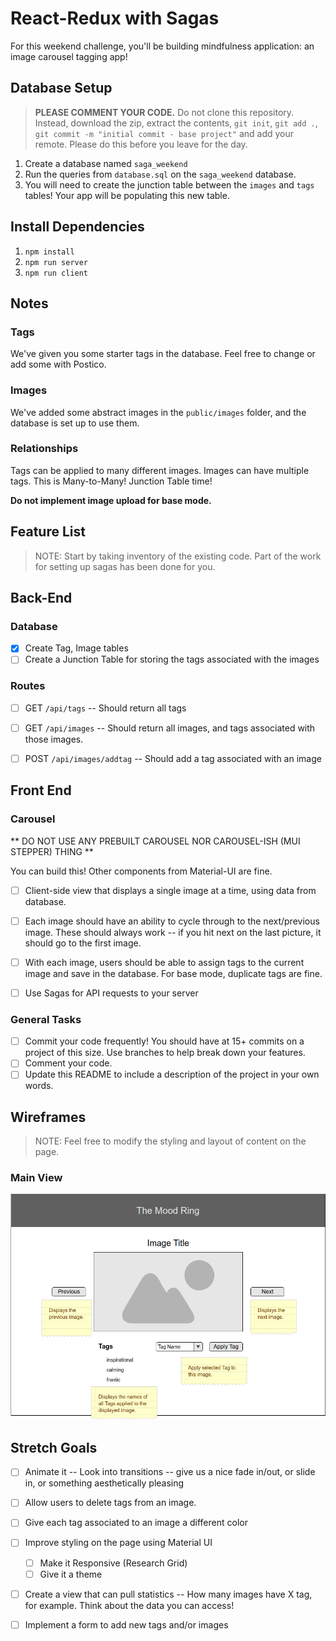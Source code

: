 # React-Redux with Sagas

For this weekend challenge, you'll be building mindfulness application: an image carousel tagging app!  

## Database Setup

> **PLEASE COMMENT YOUR CODE.** Do not clone this repository. Instead, download the zip, extract the contents, `git init`, `git add .`, `git commit -m "initial commit - base project"` and add your remote. Please do this before you leave for the day.

1. Create a database named `saga_weekend`
2. Run the queries from `database.sql` on the `saga_weekend` database.
3. You will need to create the junction table between the `images` and `tags` tables! Your app will be populating this new table.

## Install Dependencies

1. `npm install`
2. `npm run server`
3. `npm run client`

## Notes

### Tags

We've given you some starter tags in the database. Feel free to change or add some with Postico.
 
 ### Images
 We've added some abstract images in the `public/images` folder, and the database is set up to use them.

 ### Relationships
 Tags can be applied to many different images. Images can have multiple tags. This is Many-to-Many! Junction Table time!
 

**Do not implement image upload for base mode.**


## Feature List

> NOTE: Start by taking inventory of the existing code. Part of the work for setting up sagas has been done for you.
## Back-End

### Database
- [x] Create Tag, Image tables 
- [ ] Create a Junction Table for storing the tags associated with the images

### Routes
- [ ] GET `/api/tags` -- Should return all tags
- [ ] GET `/api/images` -- Should return all images, and tags associated with those images.
- [ ] POST `/api/images/addtag` -- Should add a tag associated with an image


## Front End

### Carousel 

** DO NOT USE ANY PREBUILT CAROUSEL NOR CAROUSEL-ISH (MUI STEPPER) THING **

You can build this! Other components from Material-UI are fine.

- [ ] Client-side view that displays a single image at a time, using data from database.
- [ ] Each image should have an ability to cycle through to the next/previous image. These should always work -- if you hit next on the last picture, it should go to the first image.
- [ ] With each image, users should be able to assign tags to the current image and save in the database. For base mode, duplicate tags are fine.
- [ ] Use Sagas for API requests to your server


### General Tasks

- [ ] Commit your code frequently! You should have at 15+ commits on a project of this size. Use branches to help break down your features.
- [ ] Comment your code.
- [ ] Update this README to include a description of the project in your own words.

## Wireframes

> NOTE: Feel free to modify the styling and layout of content on the page. 

### Main View

<img src="wireframes/carousel-page.png" width="800">


## Stretch Goals

- [ ] Animate it -- Look into transitions -- give us a nice fade in/out, or slide in, or something aesthetically pleasing
- [ ] Allow users to delete tags from an image.
- [ ] Give each tag associated to an image a different color
- [ ] Improve styling on the page using Material UI
  - [ ] Make it Responsive (Research Grid)
  - [ ] Give it a theme
- [ ] Create a view that can pull statistics -- How many images have X tag, for example. Think about the data you can access!
- [ ] Implement a form to add new tags and/or images

